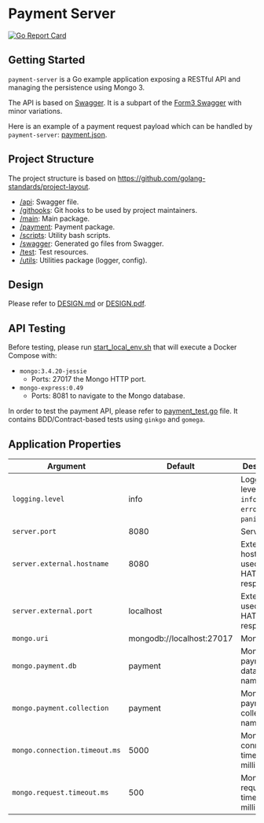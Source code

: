 # Payment Server
[![Go Report Card](https://goreportcard.com/badge/github.com/reactivex/rxgo)](https://goreportcard.com/report/github.com/teivah/payment-server)

## Getting Started

`payment-server` is a Go example application exposing a RESTful API and managing the persistence using Mongo 3.

The API is based on [Swagger](/api/swagger.yml). It is a subpart of the [Form3 Swagger](https://github.com/form3tech-oss/go-form3/blob/master/swagger.yaml) with minor variations.

Here is an example of a payment request payload which can be handled by `payment-server`: [payment.json](/test/data/payment.json). 

## Project Structure

The project structure is based on https://github.com/golang-standards/project-layout.

* [/api](api): Swagger file.
* [/githooks](githooks): Git hooks to be used by project maintainers.
* [/main](main): Main package.
* [/payment](payment): Payment package.
* [/scripts](scripts): Utility bash scripts.
* [/swagger](swagger): Generated go files from Swagger.
* [/test](test): Test resources.
* [/utils](utils): Utilities package (logger, config).

## Design

Please refer to [DESIGN.md](design.md) or [DESIGN.pdf](DESIGN.pdf).

## API Testing

Before testing, please run [start_local_env.sh](scripts/start_local_env.sh) that will execute a Docker Compose with:
* `mongo:3.4.20-jessie`
    * Ports: 27017 the Mongo HTTP port.
* `mongo-express:0.49`
    * Ports: 8081 to navigate to the Mongo database.

In order to test the payment API, please refer to [payment_test.go](payment_test.go) file.
It contains BDD/Contract-based tests using `ginkgo` and `gomega`. 

## Application Properties

| Argument                      | Default                   | Description 
|---                            |---                        |---
| `logging.level`               | info                      | Logging level (`debug`, `info`, `warn`, `error` or `panic`).
| `server.port`                 | 8080                      | Server port.
| `server.external.hostname`    | 8080                      | External hostname used in HATEOAS responses.
| `server.external.port`        | localhost                 | External port used in HATEOAS responses.
| `mongo.uri`                   | mongodb://localhost:27017 | Mongo URI.
| `mongo.payment.db`            | payment                   | Mongo payment database name.
| `mongo.payment.collection`    | payment                   | Mongo payment collection name.
| `mongo.connection.timeout.ms` | 5000                      | Mongo connection timeout in milliseconds.
| `mongo.request.timeout.ms`    | 500                       | Mongo request timeout in milliseconds.
